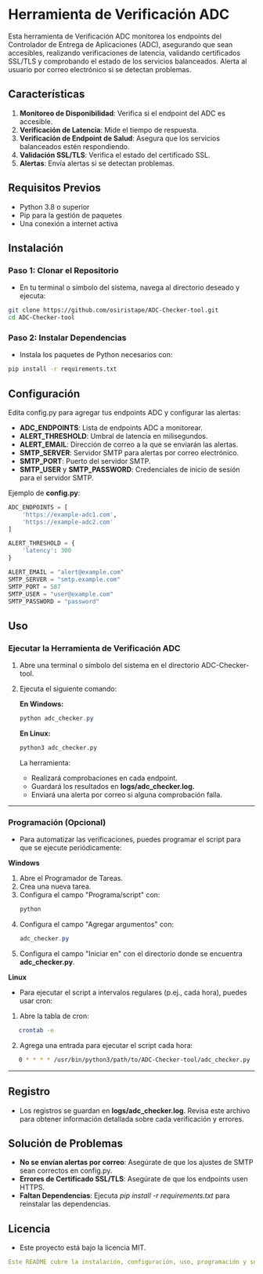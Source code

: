 # Herramienta de Verificación ADC

Esta herramienta de Verificación ADC monitorea los endpoints del Controlador de Entrega de Aplicaciones (ADC), asegurando que sean accesibles, realizando verificaciones de latencia, validando certificados SSL/TLS y comprobando el estado de los servicios balanceados. Alerta al usuario por correo electrónico si se detectan problemas.

## Características

1. **Monitoreo de Disponibilidad**: Verifica si el endpoint del ADC es accesible.
2. **Verificación de Latencia**: Mide el tiempo de respuesta.
3. **Verificación de Endpoint de Salud**: Asegura que los servicios balanceados estén respondiendo.
4. **Validación SSL/TLS**: Verifica el estado del certificado SSL.
5. **Alertas**: Envía alertas si se detectan problemas.

## Requisitos Previos

- Python 3.8 o superior
- Pip para la gestión de paquetes
- Una conexión a internet activa

## Instalación

### Paso 1: Clonar el Repositorio
- En tu terminal o símbolo del sistema, navega al directorio deseado y ejecuta:

```bash
git clone https://github.com/osiristape/ADC-Checker-tool.git
cd ADC-Checker-tool
```

### Paso 2: Instalar Dependencias
- Instala los paquetes de Python necesarios con:

```bash
pip install -r requirements.txt
```

## Configuración
Edita config.py para agregar tus endpoints ADC y configurar las alertas:

- **ADC_ENDPOINTS**: Lista de endpoints ADC a monitorear.
- **ALERT_THRESHOLD**: Umbral de latencia en milisegundos.
- **ALERT_EMAIL**: Dirección de correo a la que se enviarán las alertas.
- **SMTP_SERVER**: Servidor SMTP para alertas por correo electrónico.
- **SMTP_PORT**: Puerto del servidor SMTP.
- **SMTP_USER** y **SMTP_PASSWORD**: Credenciales de inicio de sesión para el servidor SMTP.


Ejemplo de **config.py**:
```python
ADC_ENDPOINTS = [
    'https://example-adc1.com',
    'https://example-adc2.com'
]

ALERT_THRESHOLD = {
    'latency': 300
}

ALERT_EMAIL = "alert@example.com"
SMTP_SERVER = "smtp.example.com"
SMTP_PORT = 587
SMTP_USER = "user@example.com"
SMTP_PASSWORD = "password"
```

## Uso
### Ejecutar la Herramienta de Verificación ADC
1. Abre una terminal o símbolo del sistema en el directorio ADC-Checker-tool.
2. Ejecuta el siguiente comando:
   
   **En Windows:**
   ```powershell
   python adc_checker.py
   ```
   **En Linux:**
   ```bash
   python3 adc_checker.py
   ```

    La herramienta:
    - Realizará comprobaciones en cada endpoint.
    - Guardará los resultados en **logs/adc_checker.log.**
    - Enviará una alerta por correo si alguna comprobación falla.

---

### Programación (Opcional)
- Para automatizar las verificaciones, puedes programar el script para que se ejecute periódicamente:

**Windows**
1. Abre el Programador de Tareas.
2. Crea una nueva tarea.
3. Configura el campo "Programa/script" con:
   ```powershell
   python
   ```
4. Configura el campo "Agregar argumentos" con:
   ```powershell
   adc_checker.py
   ```
5. Configura el campo "Iniciar en" con el directorio donde se encuentra **adc_checker.py**.

**Linux**
- Para ejecutar el script a intervalos regulares (p.ej., cada hora), puedes usar cron:
1. Abre la tabla de cron:
```bash
   crontab -e
```
2. Agrega una entrada para ejecutar el script cada hora:
```bash
   0 * * * * /usr/bin/python3/path/to/ADC-Checker-tool/adc_checker.py
```
---

## Registro
- Los registros se guardan en **logs/adc_checker.log**. Revisa este archivo para obtener información detallada sobre cada verificación y errores.

## Solución de Problemas
- **No se envían alertas por correo**: Asegúrate de que los ajustes de SMTP sean correctos en config.py.
- **Errores de Certificado SSL/TLS**: Asegúrate de que los endpoints usen HTTPS.
- **Faltan Dependencias**: Ejecuta *pip install -r requirements.txt* para reinstalar las dependencias.

## Licencia
- Este proyecto está bajo la licencia MIT.

```yaml
Este README cubre la instalación, configuración, uso, programación y solución de problemas para entornos de Windows y Linux. ¡Déjame saber si deseas personalización adicional!
```

